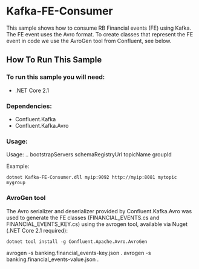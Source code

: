 Kafka-FE-Consumer
==================================

This sample shows how to consume RB Financial events (FE) using Kafka.  The FE event uses the Avro format.  To create classes that represent the FE event in code we use the AvroGen tool from Confluent, see below.

## How To Run This Sample

### To run this sample you will need:
- .NET Core 2.1

### Dependencies:
- Confluent.Kafka
- Confluent.Kafka.Avro

### Usage:
Usage: .. bootstrapServers schemaRegistryUrl topicName groupId

Example:
```
dotnet Kafka-FE-Consumer.dll myip:9092 http://myip:8081 mytopic mygroup
```

### AvroGen tool
The Avro serializer and deserializer provided by Confluent.Kafka.Avro was used to generate the FE classes (FINANCIAL_EVENTS.cs and FINANCIAL_EVENTS_KEY.cs) using the avrogen tool, available via Nuget (.NET Core 2.1 required):
```
dotnet tool install -g Confluent.Apache.Avro.AvroGen
```
avrogen -s banking.financial_events-key.json .
avrogen -s banking.financial_events-value.json .